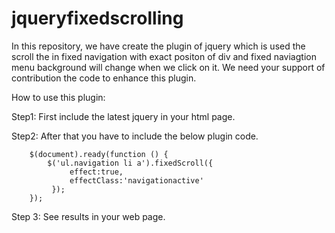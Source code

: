 jqueryfixedscrolling
====================

In this repository, we have create the plugin of jquery which is used the scroll the in fixed navigation with exact positon of div and fixed naviagtion menu background will change when we click on it. We need your support of contribution the code to enhance this plugin.

How to use this plugin:

Step1: First include the latest jquery in your html page.

Step2: After that you have to include the below plugin code.

        $(document).ready(function () {   
            $('ul.navigation li a').fixedScroll({
                 effect:true,
                 effectClass:'navigationactive'
             });
        });

Step 3: See results in your web page.


